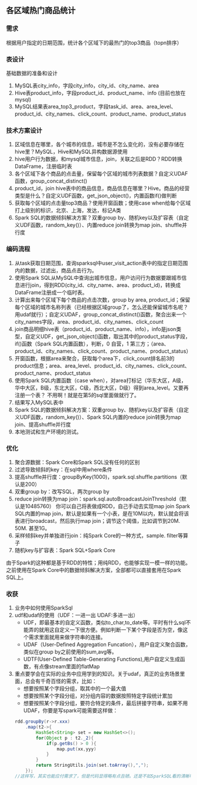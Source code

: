 ## 各区域热门商品统计

### 需求
根据用户指定的日期范围，统计各个区域下的最热门的top3商品（topn排序）

### 表设计
基础数据的准备和设计
1. MySQL表city_info，字段city_info，city_id、city_name、area
2. Hive表product_info，字段product_id、product_name、info (目前也放在mysql)
3. MySQL结果表area_top3_product，字段task_id、area、area_level、product_id、city_names、click_count、product_name、product_status

### 技术方案设计
1. 区域信息在哪里，各个城市的信息，城市是不怎么变化的，没有必要存储在hive里？MySQL，Hive和MySQL异构数据源使用
2. hive用户行为数据，和mysql城市信息，join，关联之后是RDD？RDD转换DataFrame，注册临时表
3. 各个区域下各个商品的点击量，保留每个区域的城市列表数据？自定义UDAF函数，group_concat_distinct()
4. product_id，join hive表中的商品信息，商品信息在哪里？Hive。商品的经营类型是什么？自定义UDF函数，get_json_object()，内置函数if()做判断
5. 获取每个区域的点击量top3商品？使用开窗函数；使用case when给每个区域打上级别的标识，北京、上海，发达，标记A类
6. Spark SQL的数据倾斜解决方案？双重group by、随机key以及扩容表（自定义UDF函数，random_key()）、内置reduce join转换为map join、shuffle并行度

### 编码流程
1. 从task获取日期范围，查询sparksql中user_visit_action表中的指定日期范围内的数据，过滤出，商品点击行为。
2. 使用Spark SQL从MySQL中查询出城市信息，用户访问行为数据要跟城市信息进行join，得到RDD(city_id、city_name、area、product_id)，转换成DataFrame注册成一个临时表。
3. 计算出来每个区域下每个商品的点击次数，group by area, product_id；保留每个区域的城市名称列表（已经根据区域group了，怎么还能保留城市名呢？用udaf就行）；自定义UDAF，group_concat_distinct()函数，聚合出来一个city_names字段，area、product_id、city_names、click_count
4. join商品明细hive表（product_id、product_name、info），info是json类型，自定义UDF，get_json_object()函数，取出其中的product_status字段，if()函数（Spark SQL内置函数），判断，0 自营，1 第三方；（area、product_id、city_names、click_count、product_name、product_status）
5. 开窗函数，根据area来聚合，获取每个area下，click_count排名前3的product信息；area、area_level、product_id、city_names、click_count、product_name、product_status
6. 使用Spark SQL内置函数（case when），对area打标记（华东大区，A级，华中大区，B级，东北大区，C级，西北大区，D级）得到area_level。又要再注册一个表？ 不用啊！就是在第5的sql里面做就行了。
7. 结果写入MySQL表中
8. Spark SQL的数据倾斜解决方案：双重group by、随机key以及扩容表（自定义UDF函数，random_key()）、Spark SQL内置的reduce join转换为map join、提高shuffle并行度
9. 本地测试和生产环境的测试。

### 优化
1. 聚合源数据：Spark Core和Spark SQL没有任何的区别
2. 过滤导致倾斜的key：在sql中用where条件
3. 提高shuffle并行度：groupByKey(1000)，spark.sql.shuffle.partitions（默认是200）
4. 双重group by：改写SQL，两次group by
5. reduce join转换为map join：spark.sql.autoBroadcastJoinThreshold（默认是10485760）
  你可以自己将表做成RDD，自己手动去实现map join
  Spark SQL内置的map join，默认是如果有一个小表，是在10M以内，默认就会将该表进行broadcast，然后执行map join；调节这个阈值，比如调节到20M. 50M. 甚至1G。
6. 采样倾斜key并单独进行join：纯Spark Core的一种方式，sample. filter等算子
7. 随机key与扩容表：Spark SQL+Spark Core

由于Spark的这种都是基于RDD的特性；用纯RDD，也能够实现一模一样的功能。
之前使用在Spark Core中的数据倾斜解决方案，全部都可以直接套用在Spark SQL上。


### 收获
1. 业务中如何使用SparkSql
2. udf和udaf的使用（UDF：一进一出  UDAF:多进一出）
    * UDF，即最基本的自定义函数，类似to_char,to_date等。平时有什么sql不能弄的就用这自定义一下很方便。例如判断一下某个字段是否为空，像这个需求里面就用来做字符串的连接。
    * UDAF（User-Defined Aggregation Funcation），用户自定义聚合函数，类似在group by之前使用的sum,avg等。
    * UDTF(User-Defined Table-Generating Functions),用户自定义生成函数，有点像stream里面的flatMap
3. 重点要学会在实际的业务中应用学到的知识。关于udaf，真正的业务场景里面，总会有千奇百怪的需求，比如：
    * 想要按照某个字段分组，取其中的一个最大值
    * 想要按照某个字段分组，对分组内容的数据按照特定字段统计累加
    * 想要按照某个字段分组，要符合特定的条件，最后拼接字符串，如果不用UDAF，你要是写spark可能需要这样做：
    ```java
    rdd.groupBy(r->r.xxx)
        .map(t2->{
            HashSet<String> set = new HashSet<>();
            for(Object p : t2._2){
                if(p.getBs() > 0 ){
                    map.put(xx,yyy)
                }
            }
            return StringUtils.join(set.toArray(),",");
        });
    //这样写，其实也能应付需求了，但是代码显得略有点丑陋。还是不如SparkSQL看的清晰明了...
    ```

